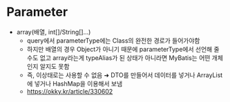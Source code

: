 # Parameter
 - array(배열, int[]/String[]...)
 	 - query에서 parameterType에는 Class의 완전한 경로가 들어가야함
 	 - 하지만 배열의 경우 Object가 아니기 때문에 parameterType에서 선언해 줄 수도 없고 array라는게 typeAlias가 된 상태가 아니라면 MyBatis는 어떤 개체인지 알지도 못함
 	 - 즉, 이상태로는 사용할 수 없음
 	 ➜ DTO를 만들어서 데이터를 넣거나 ArrayList에 넣거나 HashMap을 이용해서 보냄
	 - https://okky.kr/article/330602